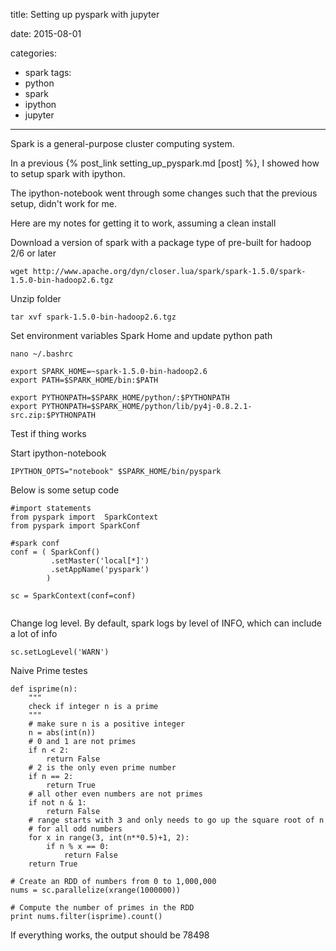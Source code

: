 title: Setting up pyspark with jupyter

date: 2015-08-01

categories:
- spark
tags:
- python
- spark
- ipython
- jupyter


---

Spark is a general-purpose cluster computing system.

In a previous {% post_link setting_up_pyspark.md [post] %}, I showed how to setup spark with ipython.

The ipython-notebook went through some changes such that the previous setup, didn't work for me.

Here are my notes for getting it to work, assuming a clean install

Download a version of spark with a package type of pre-built for hadoop 2/6 or later
```
wget http://www.apache.org/dyn/closer.lua/spark/spark-1.5.0/spark-1.5.0-bin-hadoop2.6.tgz
```
Unzip folder
```
tar xvf spark-1.5.0-bin-hadoop2.6.tgz
```
Set environment variables Spark Home and update python path

```
nano ~/.bashrc

export SPARK_HOME=~spark-1.5.0-bin-hadoop2.6
export PATH=$SPARK_HOME/bin:$PATH

export PYTHONPATH=$SPARK_HOME/python/:$PYTHONPATH
export PYTHONPATH=$SPARK_HOME/python/lib/py4j-0.8.2.1-src.zip:$PYTHONPATH

```

Test  if thing works

Start ipython-notebook
```
IPYTHON_OPTS="notebook" $SPARK_HOME/bin/pyspark
```

Below is some setup code

```
#import statements
from pyspark import  SparkContext
from pyspark import SparkConf

#spark conf
conf = ( SparkConf()
         .setMaster('local[*]')
         .setAppName('pyspark')
        )

sc = SparkContext(conf=conf)


```
Change log level.
By default,  spark logs by level of INFO, which can include a lot of info
```
sc.setLogLevel('WARN')

```

Naive Prime testes
```
def isprime(n):
    """
    check if integer n is a prime
    """
    # make sure n is a positive integer
    n = abs(int(n))
    # 0 and 1 are not primes
    if n < 2:
        return False
    # 2 is the only even prime number
    if n == 2:
        return True
    # all other even numbers are not primes
    if not n & 1:
        return False
    # range starts with 3 and only needs to go up the square root of n
    # for all odd numbers
    for x in range(3, int(n**0.5)+1, 2):
        if n % x == 0:
            return False
    return True

# Create an RDD of numbers from 0 to 1,000,000
nums = sc.parallelize(xrange(1000000))

# Compute the number of primes in the RDD
print nums.filter(isprime).count()

```

If everything works, the output should be 78498
